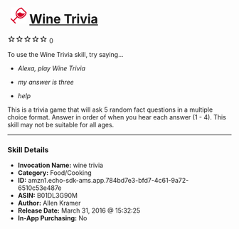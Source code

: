 # &nbsp;<img src="skill_icon" alt="Wine Trivia icon" width="36"> [Wine Trivia](http://alexa.amazon.com/#skills/amzn1.echo-sdk-ams.app.784bd7e3-bfd7-4c61-9a72-6510c53e487e)
![0 stars](../../images/ic_star_border_black_18dp_1x.png)![0 stars](../../images/ic_star_border_black_18dp_1x.png)![0 stars](../../images/ic_star_border_black_18dp_1x.png)![0 stars](../../images/ic_star_border_black_18dp_1x.png)![0 stars](../../images/ic_star_border_black_18dp_1x.png) 0

To use the Wine Trivia skill, try saying...

* *Alexa, play Wine Trivia*

* *my answer is three*

* *help*

This is a trivia game that will ask 5 random fact questions in a multiple choice format.  Answer in order of when you hear each answer (1 - 4).  This skill may not be suitable for all ages.

***

### Skill Details

* **Invocation Name:** wine trivia
* **Category:** Food/Cooking
* **ID:** amzn1.echo-sdk-ams.app.784bd7e3-bfd7-4c61-9a72-6510c53e487e
* **ASIN:** B01DL3G90M
* **Author:** Allen Kramer
* **Release Date:** March 31, 2016 @ 15:32:25
* **In-App Purchasing:** No
